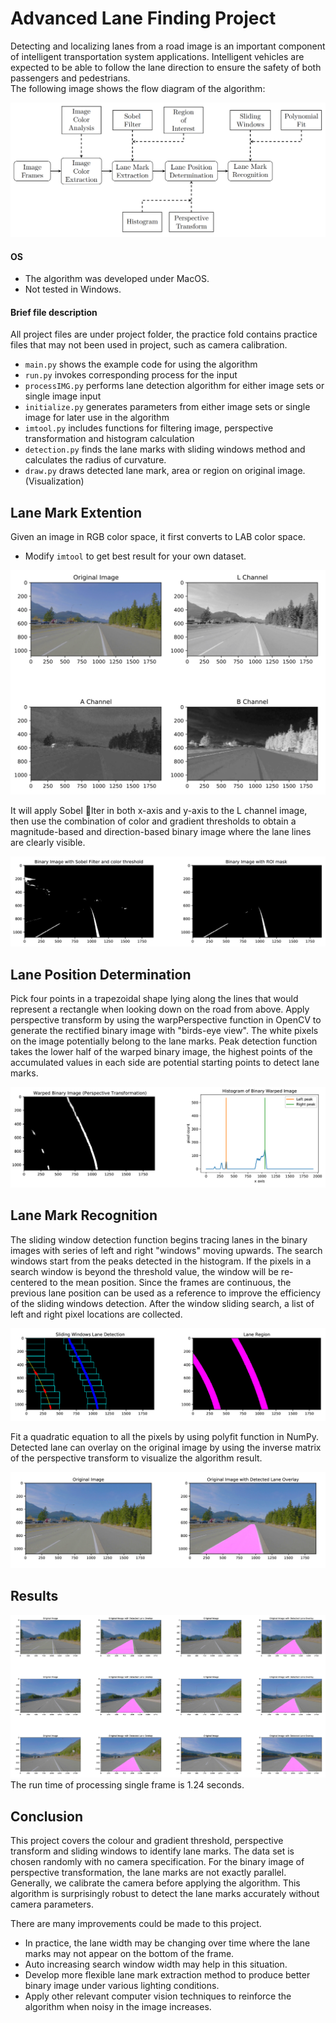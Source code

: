 ﻿
# Advanced Lane Finding Project
   Detecting and localizing lanes from a road image is an important component of intelligent transportation system applications. Intelligent vehicles are expected to be able to follow the lane direction to ensure the safety of both passengers and pedestrians. <br/>
   The following image shows the flow diagram of the algorithm: 
    
![flow](readmeimg/flow.png)

#### OS
- The algorithm was developed under MacOS.  
- Not tested in Windows. 
#### Brief file description
All project files are under project folder, the practice fold contains practice files that may not been used in project, such as camera calibration. 
- `main.py` shows the example code for using the algorithm
- `run.py` invokes corresponding process for the input
- `processIMG.py` performs lane detection algorithm for either image sets or single image input 
- `initialize.py` generates parameters from either image sets or single image for later use in the algorithm
- `imtool.py` includes functions for filtering image, perspective transformation and histogram calculation 
- `detection.py` finds the lane marks with sliding windows method and calculates the radius of curvature. 
- `draw.py` draws detected lane mark, area or region on original image. (Visualization)

## Lane Mark Extention 
 Given an image in RGB color space, it first converts to LAB color space. 
- Modify `imtool` to get best result for your own dataset.

![lab](readmeimg/lab.png)

It will apply Sobel lter in both x-axis and y-axis to the L channel image, then use the combination of color and gradient thresholds to obtain a magnitude-based and direction-based binary image where the lane lines are clearly visible.

![binary](readmeimg/bi.png)

## Lane Position Determination
Pick four points in a trapezoidal shape lying along the lines that would represent a rectangle when looking down on the road from above. Apply perspective transform by using the warpPerspective function in OpenCV to generate the rectified binary image with "birds-eye view". The white pixels on the image potentially belong to the lane marks. Peak detection function takes the lower half of the warped binary image, the highest points of the accumulated values in each side are potential starting points to detect lane marks.

![histogram](readmeimg/hist.png)

## Lane Mark Recognition
The sliding window detection function begins tracing lanes in the binary images with series of left and right "windows" moving upwards. The search windows start from the peaks detected in the histogram. If the pixels in a search window is beyond the threshold value, the window will be re-centered to the mean position. Since the frames are continuous, the previous lane position can be used as a reference to improve the efficiency of the sliding windows detection. After the window sliding search, a list of left and right pixel locations are collected.

![slidingwindows](readmeimg/lane.png)

Fit a quadratic equation to all the pixels by using polyfit function in NumPy. Detected lane can overlay on the original image by using the inverse matrix of the perspective transform to visualize the algorithm result. 

![result](readmeimg/result.png)

## Results
![enter image description here](readmeimg/more.png)
The run time of processing single frame is 1.24 seconds.

## Conclusion
This project covers the colour and gradient threshold, perspective transform and sliding windows to identify lane marks. The data set is chosen randomly with no camera specification. For the binary image of perspective transformation, the lane marks are not exactly parallel. Generally, we calibrate the camera before applying the algorithm. This algorithm is surprisingly robust to detect the lane marks accurately without camera parameters. 

There are many improvements could be made to this project. 
- In practice, the lane width may be changing over time where the lane marks may not appear on the bottom of the frame. 
- Auto increasing search window width may help in this situation. 
- Develop more flexible lane mark extraction method to produce better binary image under various lighting conditions. 
- Apply other relevant computer vision techniques to reinforce the algorithm when noisy in the image increases.
